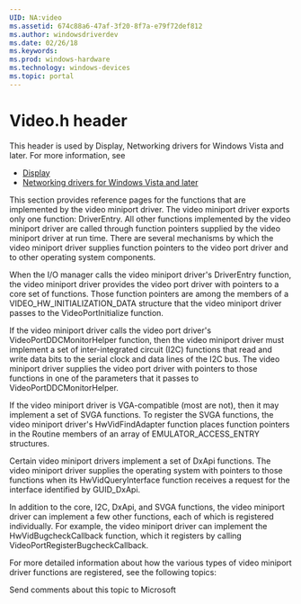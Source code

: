 ```yaml
---
UID: NA:video
ms.assetid: 674c88a6-47af-3f20-8f7a-e79f72def812
ms.author: windowsdriverdev
ms.date: 02/26/18
ms.keywords: 
ms.prod: windows-hardware
ms.technology: windows-devices
ms.topic: portal
---
```


# Video.h header



This header is used by Display, Networking drivers for Windows Vista and later. For more information, see
- [Display](../_display/index.md)
- [Networking drivers for Windows Vista and later](../_netvista/index.md)

This section provides reference pages for the functions that are implemented by the video miniport driver. The video miniport driver exports only one function: DriverEntry. All other functions implemented by the video miniport driver are called through function pointers supplied by the video miniport driver at run time. There are several mechanisms by which the video miniport driver supplies function pointers to the video port driver and to other operating system components.

When the I/O manager calls the video miniport driver's DriverEntry function, the video miniport driver provides the video port driver with pointers to a core set of functions. Those function pointers are among the members of a VIDEO_HW_INITIALIZATION_DATA structure that the video miniport driver passes to the VideoPortInitialize function.

If the video miniport driver calls the video port driver's VideoPortDDCMonitorHelper function, then the video miniport driver must implement a set of inter-integrated circuit (I2C) functions that read and write data bits to the serial clock and data lines of the I2C bus. The video miniport driver supplies the video port driver with pointers to those functions in one of the parameters that it passes to VideoPortDDCMonitorHelper.

If the video miniport driver is VGA-compatible (most are not), then it may implement a set of SVGA functions. To register the SVGA functions, the video miniport driver's HwVidFindAdapter function places function pointers in the Routine members of an array of EMULATOR_ACCESS_ENTRY structures.

Certain video miniport drivers implement a set of DxApi functions. The video miniport driver supplies the operating system with pointers to those functions when its HwVidQueryInterface function receives a request for the interface identified by GUID_DxApi.

In addition to the core, I2C, DxApi, and SVGA functions, the video miniport driver can implement a few other functions, each of which is registered individually. For example, the video miniport driver can implement the HwVidBugcheckCallback function, which it registers by calling VideoPortRegisterBugcheckCallback.

For more detailed information about how the various types of video miniport driver functions are registered, see the following topics:

Send comments about this topic to Microsoft


